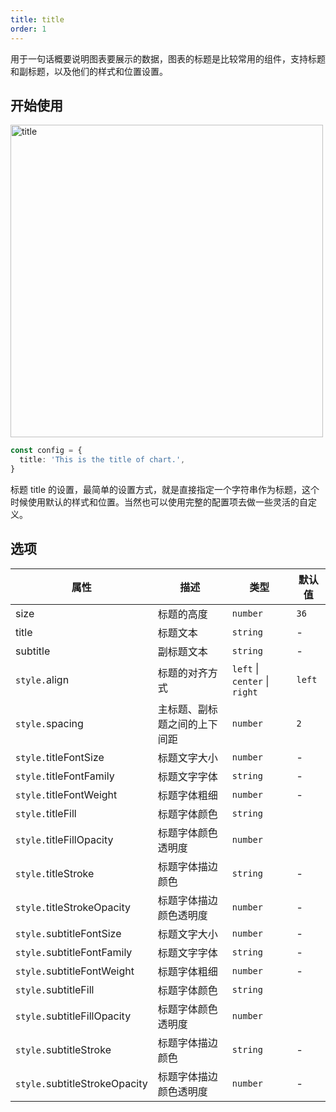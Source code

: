 ```yaml
---
title: title
order: 1
---
```


用于一句话概要说明图表要展示的数据，图表的标题是比较常用的组件，支持标题和副标题，以及他们的样式和位置设置。

## 开始使用

<img alt="title" src="https://mass-office.alipay.com/huamei_qa8qxu/afts/img/A*Nmu-Tp-OpvEAAAAAAAAAAAAADmJ7AQ/original" width="500" />

```ts
const config = {
  title: 'This is the title of chart.',
}
```

标题 title 的设置，最简单的设置方式，就是直接指定一个字符串作为标题，这个时候使用默认的样式和位置。当然也可以使用完整的配置项去做一些灵活的自定义。

## 选项

| 属性                          | 描述                         | 类型                          | 默认值 |
| ----------------------------- | ---------------------------- | ----------------------------- | ------ |
| size                          | 标题的高度                   | `number`                      | `36`   |
| title                         | 标题文本                     | `string`                      | -      |
| subtitle                      | 副标题文本                   | `string`                      | -      |
| `style.`align                 | 标题的对齐方式               | `left` \| `center` \| `right` | `left` |
| `style.`spacing               | 主标题、副标题之间的上下间距 | `number`                      | `2`    |
| `style.`titleFontSize         | 标题文字大小                 | `number`                      | -      |
| `style.`titleFontFamily       | 标题文字字体                 | `string`                      | -      |
| `style.`titleFontWeight       | 标题字体粗细                 | `number`                      | -      |
| `style.`titleFill             | 标题字体颜色                 | `string`                      |
| `style.`titleFillOpacity      | 标题字体颜色透明度           | `number`                      |
| `style.`titleStroke           | 标题字体描边颜色             | `string`                      | -      |
| `style.`titleStrokeOpacity    | 标题字体描边颜色透明度       | `number`                      | -      |
| `style.`subtitleFontSize      | 标题文字大小                 | `number`                      | -      |
| `style.`subtitleFontFamily    | 标题文字字体                 | `string`                      | -      |
| `style.`subtitleFontWeight    | 标题字体粗细                 | `number`                      | -      |
| `style.`subtitleFill          | 标题字体颜色                 | `string`                      |
| `style.`subtitleFillOpacity   | 标题字体颜色透明度           | `number`                      |
| `style.`subtitleStroke        | 标题字体描边颜色             | `string`                      | -      |
| `style.`subtitleStrokeOpacity | 标题字体描边颜色透明度       | `number`                      | -      |
